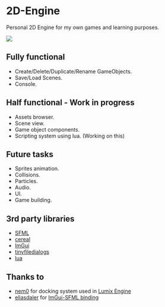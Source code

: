 # 2D-Engine
Personal 2D Engine for my own games and learning purposes.

![](http://i68.tinypic.com/snp729.jpg)

## Fully functional

* Create/Delete/Duplicate/Rename GameObjects.
* Save/Load Scenes.
* Console.

## Half functional - Work in progress

* Assets browser.
* Scene view.
* Game object components.
* Scripting system using lua. (Working on this)

## Future tasks

* Sprites animation.
* Collisions.
* Particles.
* Audio.
* UI.
* Game building.

## 3rd party libraries

* [SFML](https://www.sfml-dev.org/)
* [cereal](http://uscilab.github.io/cereal/index.html)
* [ImGui](https://github.com/ocornut/imgui)
* [tinyfiledialogs](https://sourceforge.net/projects/tinyfiledialogs/)
* [lua](https://www.lua.org/)

## Thanks to

* [nem0](https://github.com/nem0) for docking system used in [Lumix Engine](https://github.com/nem0/LumixEngine)
* [eliasdaler](https://github.com/eliasdaler) for [ImGui-SFML binding](https://github.com/eliasdaler/imgui-sfml)
